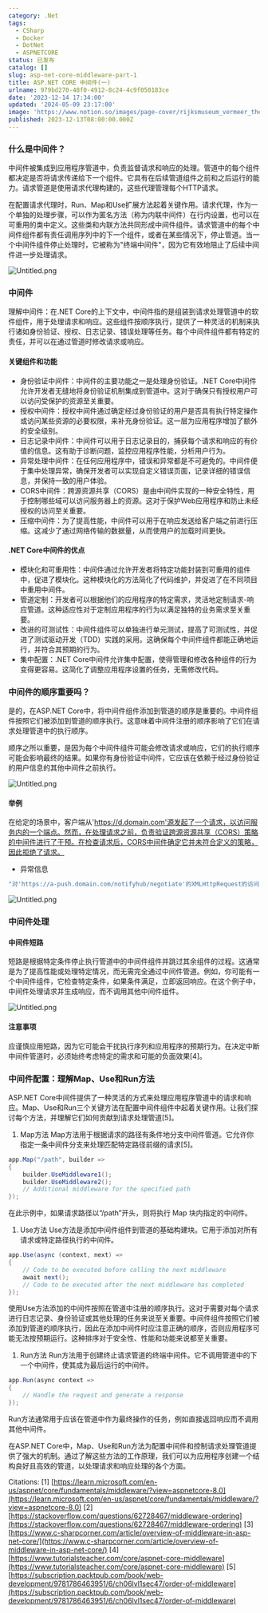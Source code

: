 ```yaml
---
category: .Net
tags:
  - CSharp
  - Docker
  - DotNet
  - ASPNETCORE
status: 已发布
catalog: []
slug: asp-net-core-middleware-part-1
title: ASP.NET CORE 中间件(一)
urlname: 979bd270-48f0-4912-8c24-4c9f050183ce
date: '2023-12-14 17:34:00'
updated: '2024-05-09 23:17:00'
image: 'https://www.notion.so/images/page-cover/rijksmuseum_vermeer_the_milkmaid.jpg'
published: 2023-12-13T08:00:00.000Z
---
```


### 什么是中间件？


中间件被集成到应用程序管道中，负责监督请求和响应的处理。管道中的每个组件都决定是否将请求传递给下一个组件。它具有在后续管道组件之前和之后运行的能力。请求管道是使用请求代理构建的，这些代理管理每个HTTP请求。


在配置请求代理时，Run、Map和Use扩展方法起着关键作用。请求代理，作为一个单独的处理步骤，可以作为匿名方法（称为内联中间件）在行内设置，也可以在可重用的类中定义。这些类和内联方法共同形成中间件组件。请求管道中的每个中间件组件都有责任调用序列中的下一个组件，或者在某些情况下，停止管道。当一个中间件组件停止处理时，它被称为"终端中间件"，因为它有效地阻止了后续中间件进一步处理请求。


![Untitled.png](https://prod-files-secure.s3.us-west-2.amazonaws.com/5d24fe63-e567-4804-86f9-9fdc62e13082/da807807-d02d-4fa1-86b6-db45e4678714/Untitled.png?X-Amz-Algorithm=AWS4-HMAC-SHA256&X-Amz-Content-Sha256=UNSIGNED-PAYLOAD&X-Amz-Credential=ASIAZI2LB466WNZMWLZH%2F20250209%2Fus-west-2%2Fs3%2Faws4_request&X-Amz-Date=20250209T213303Z&X-Amz-Expires=3600&X-Amz-Security-Token=IQoJb3JpZ2luX2VjEJT%2F%2F%2F%2F%2F%2F%2F%2F%2F%2FwEaCXVzLXdlc3QtMiJIMEYCIQD2gUQ4waazyLftNXjR%2FcdFuWXDLlZin%2FANAUg69bM1bAIhAPKNjJxhew3kjqHcNtm4t2l4zR16BtpShdIwIlxP%2F2%2FFKogECK3%2F%2F%2F%2F%2F%2F%2F%2F%2F%2FwEQABoMNjM3NDIzMTgzODA1Igx4om%2FAE8Vh0%2BbxKTEq3AMSDKyatONMXxySLRJ3fCEN9qMNQcR%2B3vd53t1%2F9FAHTWCtL4PDSOIuV2Nm6DAH8kfMubNRpNUAPF6QbAOdvRqeF6ReZAragZgSdZcpfmO65IHOG%2FUdydVYpqVlkxF6dHZ0aaZgZvT8qFKWPWP878ErCQxIwjAThgZNzp2L%2BqtlbdxJJPlrLdlMSsVXvgZsEYVtkjn%2FCM6WXQYNvbN%2BZ7ZVpgg9f7RoKS6bhw1fpqo9gMQD5bmqTEhrKC3bGyxVbGGq5AYUTYw6dg538P9QhvhKF5ywtgZYpdDfeaimZdtJvgjlFxYdb6d77r7S0vCJgiJ30XnopQlR0RpewIYvQfCy9ptPRDBsZcig6dG5T8orNEx6T6YR%2BSfK5ek3%2BmP%2Fdx1vlfYMOgy9PGdc7eFec38gC9%2B3N8QKDhwne9%2FkPaHyiT16U1WNBtV9p4kTYf6IH%2BIOisKwD0o7GWPsVM0oNyKrSM3eE3%2FVnIZ2XbBYi2ChGRuClbk7SLHIZifp8BXiz8Ggd8C4dm1%2Fb8NAjEpNxLBIlrHPHfmh5AOj%2FFr6knAYzNosH8fpTEoJA5jHGZVRi6zpLneEE6gg4dE%2FjIm6UqLF%2Bcv6UG1ydAKxPTWpH8%2BzDVkhjisi24Y8bDpLuTCejqS9BjqkAW20kJidKK0njOuOLof49rlMH01yn8DFEUDs2jql%2FBVMLukCKRU%2Fxqy5c1uBXJ%2BAEmSiT7EcJrZt%2FfzkNoDJ3LOGjoSLBrt0GgSszXJ%2BmygrC8MUhj14jXXjSld0i844FhtyEL7o1k0L%2Fx0CfNmSjneNN6L4vePOJyrNg21JIHOFx7SvY5QZJwLkLAFNgNhs5%2FRIVr%2BpEahnjIq89PnbTLFqXaTs&X-Amz-Signature=c8c05f59b6949a12d9e9623a35c97ccc2fc1946ad770fc73ce528de5ef92ecf9&X-Amz-SignedHeaders=host&x-id=GetObject)


### 中间件


理解中间件：在.NET Core的上下文中，中间件指的是组装到请求处理管道中的软件组件，用于处理请求和响应。这些组件按顺序执行，提供了一种灵活的机制来执行诸如身份验证、授权、日志记录、错误处理等任务。每个中间件组件都有特定的责任，并可以在通过管道时修改请求或响应。


#### 关键组件和功能

- 身份验证中间件：中间件的主要功能之一是处理身份验证。.NET Core中间件允许开发者无缝地将身份验证机制集成到管道中。这对于确保只有授权用户可以访问受保护的资源至关重要。
- 授权中间件：授权中间件通过确定经过身份验证的用户是否具有执行特定操作或访问某些资源的必要权限，来补充身份验证。这一层为应用程序增加了额外的安全级别。
- 日志记录中间件：中间件可以用于日志记录目的，捕获每个请求和响应的有价值的信息。这有助于诊断问题，监控应用程序性能，分析用户行为。
- 异常处理中间件：在任何应用程序中，错误和异常都是不可避免的。中间件便于集中处理异常，确保开发者可以实现自定义错误页面，记录详细的错误信息，并保持一致的用户体验。
- CORS中间件：跨源资源共享（CORS）是由中间件实现的一种安全特性，用于控制哪些域可以访问服务器上的资源。这对于保护Web应用程序和防止未经授权的访问至关重要。
- 压缩中间件：为了提高性能，中间件可以用于在响应发送给客户端之前进行压缩。这减少了通过网络传输的数据量，从而使用户的加载时间更快。

#### .NET Core中间件的优点

- 模块化和可重用性：中间件通过允许开发者将特定功能封装到可重用的组件中，促进了模块化。这种模块化的方法简化了代码维护，并促进了在不同项目中重用中间件。
- 管道定制：开发者可以根据他们的应用程序的特定需求，灵活地定制请求-响应管道。这种适应性对于定制应用程序的行为以满足独特的业务需求至关重要。
- 改进的可测试性：中间件组件可以单独进行单元测试，提高了可测试性，并促进了测试驱动开发（TDD）实践的采用。这确保每个中间件组件都能正确地运行，并符合其预期的行为。
- 集中配置：.NET Core中间件允许集中配置，使得管理和修改各种组件的行为变得更容易。这简化了调整应用程序设置的任务，无需修改代码。

### 中间件的顺序重要吗？


是的，在ASP.NET Core中，将中间件组件添加到管道的顺序是重要的。中间件组件按照它们被添加到管道的顺序执行。这意味着中间件注册的顺序影响了它们在请求处理管道中的执行顺序。


顺序之所以重要，是因为每个中间件组件可能会修改请求或响应，它们的执行顺序可能会影响最终的结果。如果你有身份验证中间件，它应该在依赖于经过身份验证的用户信息的其他中间件之前执行。


![Untitled.png](https://prod-files-secure.s3.us-west-2.amazonaws.com/5d24fe63-e567-4804-86f9-9fdc62e13082/24f795a2-1c5a-4a6b-a0d8-2afb160076f1/Untitled.png?X-Amz-Algorithm=AWS4-HMAC-SHA256&X-Amz-Content-Sha256=UNSIGNED-PAYLOAD&X-Amz-Credential=ASIAZI2LB466WNZMWLZH%2F20250209%2Fus-west-2%2Fs3%2Faws4_request&X-Amz-Date=20250209T213303Z&X-Amz-Expires=3600&X-Amz-Security-Token=IQoJb3JpZ2luX2VjEJT%2F%2F%2F%2F%2F%2F%2F%2F%2F%2FwEaCXVzLXdlc3QtMiJIMEYCIQD2gUQ4waazyLftNXjR%2FcdFuWXDLlZin%2FANAUg69bM1bAIhAPKNjJxhew3kjqHcNtm4t2l4zR16BtpShdIwIlxP%2F2%2FFKogECK3%2F%2F%2F%2F%2F%2F%2F%2F%2F%2FwEQABoMNjM3NDIzMTgzODA1Igx4om%2FAE8Vh0%2BbxKTEq3AMSDKyatONMXxySLRJ3fCEN9qMNQcR%2B3vd53t1%2F9FAHTWCtL4PDSOIuV2Nm6DAH8kfMubNRpNUAPF6QbAOdvRqeF6ReZAragZgSdZcpfmO65IHOG%2FUdydVYpqVlkxF6dHZ0aaZgZvT8qFKWPWP878ErCQxIwjAThgZNzp2L%2BqtlbdxJJPlrLdlMSsVXvgZsEYVtkjn%2FCM6WXQYNvbN%2BZ7ZVpgg9f7RoKS6bhw1fpqo9gMQD5bmqTEhrKC3bGyxVbGGq5AYUTYw6dg538P9QhvhKF5ywtgZYpdDfeaimZdtJvgjlFxYdb6d77r7S0vCJgiJ30XnopQlR0RpewIYvQfCy9ptPRDBsZcig6dG5T8orNEx6T6YR%2BSfK5ek3%2BmP%2Fdx1vlfYMOgy9PGdc7eFec38gC9%2B3N8QKDhwne9%2FkPaHyiT16U1WNBtV9p4kTYf6IH%2BIOisKwD0o7GWPsVM0oNyKrSM3eE3%2FVnIZ2XbBYi2ChGRuClbk7SLHIZifp8BXiz8Ggd8C4dm1%2Fb8NAjEpNxLBIlrHPHfmh5AOj%2FFr6knAYzNosH8fpTEoJA5jHGZVRi6zpLneEE6gg4dE%2FjIm6UqLF%2Bcv6UG1ydAKxPTWpH8%2BzDVkhjisi24Y8bDpLuTCejqS9BjqkAW20kJidKK0njOuOLof49rlMH01yn8DFEUDs2jql%2FBVMLukCKRU%2Fxqy5c1uBXJ%2BAEmSiT7EcJrZt%2FfzkNoDJ3LOGjoSLBrt0GgSszXJ%2BmygrC8MUhj14jXXjSld0i844FhtyEL7o1k0L%2Fx0CfNmSjneNN6L4vePOJyrNg21JIHOFx7SvY5QZJwLkLAFNgNhs5%2FRIVr%2BpEahnjIq89PnbTLFqXaTs&X-Amz-Signature=d938d4fe05c5a3dc61291026346443be341b9865a3a4f959b1f5abaed42173f6&X-Amz-SignedHeaders=host&x-id=GetObject)


#### 举例


在给定的场景中，客户端从'https://d.domain.com'源发起了一个请求，以访问服务内的一个端点。然而，在处理请求之前，负责验证跨源资源共享（CORS）策略的中间件进行了干预。在检查请求后，CORS中间件确定它并未符合定义的策略，因此拒绝了请求。

- 异常信息

```c#
"对'https://a-push.domain.com/notifyhub/negotiate'的XMLHttpRequest的访问，源自'https://d.domain.com'，已被CORS策略阻止：预检请求的响应未通过访问控制检查：请求的资源上没有'Access-Control-Allow-Origin'头。"[1][2][3]
```


![Untitled.png](https://prod-files-secure.s3.us-west-2.amazonaws.com/5d24fe63-e567-4804-86f9-9fdc62e13082/371d9517-dafe-4432-94b7-2d14d1593167/Untitled.png?X-Amz-Algorithm=AWS4-HMAC-SHA256&X-Amz-Content-Sha256=UNSIGNED-PAYLOAD&X-Amz-Credential=ASIAZI2LB466WNZMWLZH%2F20250209%2Fus-west-2%2Fs3%2Faws4_request&X-Amz-Date=20250209T213303Z&X-Amz-Expires=3600&X-Amz-Security-Token=IQoJb3JpZ2luX2VjEJT%2F%2F%2F%2F%2F%2F%2F%2F%2F%2FwEaCXVzLXdlc3QtMiJIMEYCIQD2gUQ4waazyLftNXjR%2FcdFuWXDLlZin%2FANAUg69bM1bAIhAPKNjJxhew3kjqHcNtm4t2l4zR16BtpShdIwIlxP%2F2%2FFKogECK3%2F%2F%2F%2F%2F%2F%2F%2F%2F%2FwEQABoMNjM3NDIzMTgzODA1Igx4om%2FAE8Vh0%2BbxKTEq3AMSDKyatONMXxySLRJ3fCEN9qMNQcR%2B3vd53t1%2F9FAHTWCtL4PDSOIuV2Nm6DAH8kfMubNRpNUAPF6QbAOdvRqeF6ReZAragZgSdZcpfmO65IHOG%2FUdydVYpqVlkxF6dHZ0aaZgZvT8qFKWPWP878ErCQxIwjAThgZNzp2L%2BqtlbdxJJPlrLdlMSsVXvgZsEYVtkjn%2FCM6WXQYNvbN%2BZ7ZVpgg9f7RoKS6bhw1fpqo9gMQD5bmqTEhrKC3bGyxVbGGq5AYUTYw6dg538P9QhvhKF5ywtgZYpdDfeaimZdtJvgjlFxYdb6d77r7S0vCJgiJ30XnopQlR0RpewIYvQfCy9ptPRDBsZcig6dG5T8orNEx6T6YR%2BSfK5ek3%2BmP%2Fdx1vlfYMOgy9PGdc7eFec38gC9%2B3N8QKDhwne9%2FkPaHyiT16U1WNBtV9p4kTYf6IH%2BIOisKwD0o7GWPsVM0oNyKrSM3eE3%2FVnIZ2XbBYi2ChGRuClbk7SLHIZifp8BXiz8Ggd8C4dm1%2Fb8NAjEpNxLBIlrHPHfmh5AOj%2FFr6knAYzNosH8fpTEoJA5jHGZVRi6zpLneEE6gg4dE%2FjIm6UqLF%2Bcv6UG1ydAKxPTWpH8%2BzDVkhjisi24Y8bDpLuTCejqS9BjqkAW20kJidKK0njOuOLof49rlMH01yn8DFEUDs2jql%2FBVMLukCKRU%2Fxqy5c1uBXJ%2BAEmSiT7EcJrZt%2FfzkNoDJ3LOGjoSLBrt0GgSszXJ%2BmygrC8MUhj14jXXjSld0i844FhtyEL7o1k0L%2Fx0CfNmSjneNN6L4vePOJyrNg21JIHOFx7SvY5QZJwLkLAFNgNhs5%2FRIVr%2BpEahnjIq89PnbTLFqXaTs&X-Amz-Signature=eab2afb106480c52b860f09c9acfcb990918841d6c54aa52209f5c8abd389b1f&X-Amz-SignedHeaders=host&x-id=GetObject)


### 中间件处理


#### 中间件短路
短路是根据特定条件停止执行管道中的中间件组件并跳过其余组件的过程。这通常是为了提高性能或处理特定情况，而无需完全通过中间件管道。例如，你可能有一个中间件组件，它检查特定条件，如果条件满足，立即返回响应。在这个例子中，中间件处理请求并生成响应，而不调用其他中间件组件。


![Untitled.png](https://prod-files-secure.s3.us-west-2.amazonaws.com/5d24fe63-e567-4804-86f9-9fdc62e13082/e8a1d943-cb51-4723-936e-23c6af2fb0f9/Untitled.png?X-Amz-Algorithm=AWS4-HMAC-SHA256&X-Amz-Content-Sha256=UNSIGNED-PAYLOAD&X-Amz-Credential=ASIAZI2LB466WNZMWLZH%2F20250209%2Fus-west-2%2Fs3%2Faws4_request&X-Amz-Date=20250209T213303Z&X-Amz-Expires=3600&X-Amz-Security-Token=IQoJb3JpZ2luX2VjEJT%2F%2F%2F%2F%2F%2F%2F%2F%2F%2FwEaCXVzLXdlc3QtMiJIMEYCIQD2gUQ4waazyLftNXjR%2FcdFuWXDLlZin%2FANAUg69bM1bAIhAPKNjJxhew3kjqHcNtm4t2l4zR16BtpShdIwIlxP%2F2%2FFKogECK3%2F%2F%2F%2F%2F%2F%2F%2F%2F%2FwEQABoMNjM3NDIzMTgzODA1Igx4om%2FAE8Vh0%2BbxKTEq3AMSDKyatONMXxySLRJ3fCEN9qMNQcR%2B3vd53t1%2F9FAHTWCtL4PDSOIuV2Nm6DAH8kfMubNRpNUAPF6QbAOdvRqeF6ReZAragZgSdZcpfmO65IHOG%2FUdydVYpqVlkxF6dHZ0aaZgZvT8qFKWPWP878ErCQxIwjAThgZNzp2L%2BqtlbdxJJPlrLdlMSsVXvgZsEYVtkjn%2FCM6WXQYNvbN%2BZ7ZVpgg9f7RoKS6bhw1fpqo9gMQD5bmqTEhrKC3bGyxVbGGq5AYUTYw6dg538P9QhvhKF5ywtgZYpdDfeaimZdtJvgjlFxYdb6d77r7S0vCJgiJ30XnopQlR0RpewIYvQfCy9ptPRDBsZcig6dG5T8orNEx6T6YR%2BSfK5ek3%2BmP%2Fdx1vlfYMOgy9PGdc7eFec38gC9%2B3N8QKDhwne9%2FkPaHyiT16U1WNBtV9p4kTYf6IH%2BIOisKwD0o7GWPsVM0oNyKrSM3eE3%2FVnIZ2XbBYi2ChGRuClbk7SLHIZifp8BXiz8Ggd8C4dm1%2Fb8NAjEpNxLBIlrHPHfmh5AOj%2FFr6knAYzNosH8fpTEoJA5jHGZVRi6zpLneEE6gg4dE%2FjIm6UqLF%2Bcv6UG1ydAKxPTWpH8%2BzDVkhjisi24Y8bDpLuTCejqS9BjqkAW20kJidKK0njOuOLof49rlMH01yn8DFEUDs2jql%2FBVMLukCKRU%2Fxqy5c1uBXJ%2BAEmSiT7EcJrZt%2FfzkNoDJ3LOGjoSLBrt0GgSszXJ%2BmygrC8MUhj14jXXjSld0i844FhtyEL7o1k0L%2Fx0CfNmSjneNN6L4vePOJyrNg21JIHOFx7SvY5QZJwLkLAFNgNhs5%2FRIVr%2BpEahnjIq89PnbTLFqXaTs&X-Amz-Signature=bcd723b3b2473a783063abda7f61a6e4af43f08eb51e5bde53e9bad6996c0d36&X-Amz-SignedHeaders=host&x-id=GetObject)


#### 注意事项


应谨慎应用短路，因为它可能会干扰执行序列和应用程序的预期行为。在决定中断中间件管道时，必须始终考虑特定的需求和可能的负面效果[4]。


### 中间件配置：理解Map、Use和Run方法


ASP.NET Core中间件提供了一种灵活的方式来处理应用程序管道中的请求和响应。Map、Use和Run三个关键方法在配置中间件组件中起着关键作用。让我们探讨每个方法，并理解它们如何贡献到请求处理管道[5]。

1. Map方法
Map方法用于根据请求的路径有条件地分支中间件管道。它允许你指定一条中间件分支来处理匹配特定路径前缀的请求[5]。

```c#
app.Map("/path", builder =>
{
    builder.UseMiddleware1();
    builder.UseMiddleware2();
    // Additional middleware for the specified path
});
```


在此示例中，如果请求路径以“/path”开头，则将执行 Map 块内指定的中间件。

1. Use方法
Use方法是添加中间件组件到管道的基础构建块。它用于添加对所有请求或特定路径执行的中间件。

```c#
app.Use(async (context, next) =>
{
    // Code to be executed before calling the next middleware
    await next();
    // Code to be executed after the next middleware has completed
});
```


使用Use方法添加的中间件按照在管道中注册的顺序执行。这对于需要对每个请求进行日志记录、身份验证或其他处理的任务来说至关重要。中间件组件按照它们被添加到管道的顺序执行，因此在添加中间件时应注意正确的顺序，否则应用程序可能无法按预期运行。这种排序对于安全性、性能和功能来说都至关重要。

1. Run方法
Run方法用于创建终止请求管道的终端中间件。它不调用管道中的下一个中间件，使其成为最后运行的中间件。

```c#
app.Run(async context =>
{
    // Handle the request and generate a response
});
```


Run方法通常用于应该在管道中作为最终操作的任务，例如直接返回响应而不调用其他中间件。


在ASP.NET Core中，Map、Use和Run方法为配置中间件和控制请求处理管道提供了强大的机制。通过了解这些方法的工作原理，我们可以为应用程序创建一个结构良好且高效的管道，以处理请求和响应处理的各个方面。


Citations:
[1] [https://learn.microsoft.com/en-us/aspnet/core/fundamentals/middleware/?view=aspnetcore-8.0](https://learn.microsoft.com/en-us/aspnet/core/fundamentals/middleware/?view=aspnetcore-8.0)
[2] [https://stackoverflow.com/questions/62728467/middleware-ordering](https://stackoverflow.com/questions/62728467/middleware-ordering)
[3] [https://www.c-sharpcorner.com/article/overview-of-middleware-in-asp-net-core/](https://www.c-sharpcorner.com/article/overview-of-middleware-in-asp-net-core/)
[4] [https://www.tutorialsteacher.com/core/aspnet-core-middleware](https://www.tutorialsteacher.com/core/aspnet-core-middleware)
[5] [https://subscription.packtpub.com/book/web-development/9781786463951/6/ch06lvl1sec47/order-of-middleware](https://subscription.packtpub.com/book/web-development/9781786463951/6/ch06lvl1sec47/order-of-middleware)

